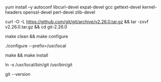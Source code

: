 yum install –y autoconf libcurl-devel expat-devel gcc gettext-devel kernel-headers openssl-devel perl-devel zlib-devel

curl -O -L https://github.com/git/git/archive/v2.26.0.tar.gz && tar -zxvf v2.26.0.tar.gz && cd git-2.26.0

make clean && make configure

./configure --prefix=/usr/local

make && make install

ln -s /usr/local/bin/git /usr/bin/git

git --version
